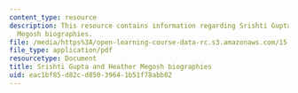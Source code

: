 ```yaml
---
content_type: resource
description: This resource contains information regarding Srishti Gupta and Heather
  Megosh biographies.
file: /media/https%3A/open-learning-course-data-rc.s3.amazonaws.com/15-232-business-model-innovation-global-health-in-frontier-markets-fall-2013/eac1bf85d82cd85039641b51f78abb82_MIT_15_232F13_12_Sri_Gu_Hea_Me.pdf
file_type: application/pdf
resourcetype: Document
title: Srishti Gupta and Heather Megosh biographies
uid: eac1bf85-d82c-d850-3964-1b51f78abb82
---
```

